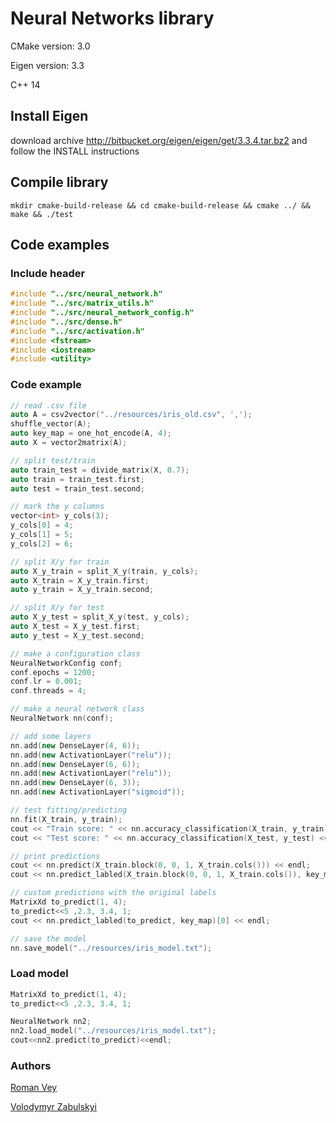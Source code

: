 # Neural Networks library

CMake version: 3.0

Eigen version: 3.3

C++ 14

## Install Eigen
download archive http://bitbucket.org/eigen/eigen/get/3.3.4.tar.bz2 and follow the INSTALL instructions

## Compile library
```
mkdir cmake-build-release && cd cmake-build-release && cmake ../ && make && ./test
```

## Code examples
### Include header

```cpp
#include "../src/neural_network.h"
#include "../src/matrix_utils.h"
#include "../src/neural_network_config.h"
#include "../src/dense.h"
#include "../src/activation.h"
#include <fstream>
#include <iostream>
#include <utility>
```

### Code example
```cpp
// read .csv file
auto A = csv2vector("../resources/iris_old.csv", ',');
shuffle_vector(A);
auto key_map = one_hot_encode(A, 4);
auto X = vector2matrix(A);

// split test/train
auto train_test = divide_matrix(X, 0.7);
auto train = train_test.first;
auto test = train_test.second;

// mark the y columns
vector<int> y_cols(3);
y_cols[0] = 4;
y_cols[1] = 5;
y_cols[2] = 6;

// split X/y for train
auto X_y_train = split_X_y(train, y_cols);
auto X_train = X_y_train.first;
auto y_train = X_y_train.second;

// split X/y for test
auto X_y_test = split_X_y(test, y_cols);
auto X_test = X_y_test.first;
auto y_test = X_y_test.second;

// make a configuration class
NeuralNetworkConfig conf;
conf.epochs = 1200;
conf.lr = 0.001;
conf.threads = 4;

// make a neural network class
NeuralNetwork nn(conf);

// add some layers
nn.add(new DenseLayer(4, 6));
nn.add(new ActivationLayer("relu"));
nn.add(new DenseLayer(6, 6));
nn.add(new ActivationLayer("relu"));
nn.add(new DenseLayer(6, 3));
nn.add(new ActivationLayer("sigmoid"));

// test fitting/predicting
nn.fit(X_train, y_train);
cout << "Train score: " << nn.accuracy_classification(X_train, y_train) << endl;
cout << "Test score: " << nn.accuracy_classification(X_test, y_test) << endl;

// print predictions
cout << nn.predict(X_train.block(0, 0, 1, X_train.cols())) << endl;
cout << nn.predict_labled(X_train.block(0, 0, 1, X_train.cols()), key_map)[0] << endl;

// custom predictions with the original labels
MatrixXd to_predict(1, 4);
to_predict<<5 ,2.3, 3.4, 1;
cout << nn.predict_labled(to_predict, key_map)[0] << endl;

// save the model
nn.save_model("../resources/iris_model.txt");
```

### Load model 
```cpp
MatrixXd to_predict(1, 4);
to_predict<<5 ,2.3, 3.4, 1;

NeuralNetwork nn2;
nn2.load_model("../resources/iris_model.txt");
cout<<nn2.predict(to_predict)<<endl;
```

### Authors
[Roman Vey](https://www.facebook.com/roman.vey)

[Volodymyr Zabulskyi](https://www.facebook.com/zabulskyy)
